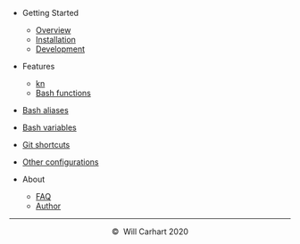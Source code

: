 - Getting Started

  - [Overview](overview.md)
  - [Installation](installation.md)
  - [Development](development.md)

- Features

  - [kn](kn.md)
  - [Bash functions](bash_functions.md)
<!--     <ul class="app-sub-sidebar">
      <li><a class="section-link" href="#/bash_functions?id=adda">adda</a></li>
    </ul> -->
  - [Bash aliases](bash_aliases.md)
  - [Bash variables](bash_variables.md)
  - [Git shortcuts](git_aliases.md)
  - [Other configurations](other_configurations.md)

- About
  - [FAQ](faq.md)
  - [Author](author.md)

<hr>
<div style="text-align:center">&copy;&nbsp; Will Carhart 2020</div>
